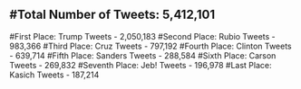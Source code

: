 #Total Number of Tweets: 5,412,101 
---
#First Place: Trump Tweets - 2,050,183
#Second Place: Rubio Tweets - 983,366
#Third Place: Cruz Tweets - 797,192
#Fourth Place: Clinton Tweets - 639,714
#Fifth Place: Sanders Tweets - 288,584
#Sixth Place: Carson Tweets - 269,832
#Seventh Place: Jeb! Tweets - 196,978
#Last Place: Kasich Tweets - 187,214
